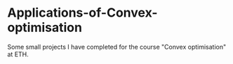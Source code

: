# Applications-of-Convex-optimisation
Some small projects I have completed for the course "Convex optimisation" at ETH.
